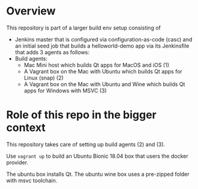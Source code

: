 Overview
==========

This repository is part of a larger build env setup consisting of

- Jenkins master that is configured via configuration-as-code (casc) and an initial seed job that builds a helloworld-demo app via its Jenkinsfile that adds 3 agents as follows:
- Build agents:
  - Mac Mini host which builds Qt apps for MacOS and iOS (1)
  - A Vagrant box on the Mac with Ubuntu which builds Qt apps for Linux (snap) (2)
  - A Vagrant box on the Mac with Ubuntu and Wine which builds Qt apps for Windows with MSVC (3)

Role of this repo in the bigger context
==========

This repository takes care of setting up build agents (2) and (3).

Use `vagrant up` to build an Ubuntu Bionic 18.04 box that users the docker provider.

The ubuntu box installs Qt.
The ubuntu wine box uses a pre-zipped folder with msvc toolchain.

